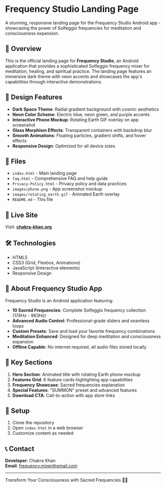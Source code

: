 # Frequency Studio Landing Page

A stunning, responsive landing page for the Frequency Studio Android app - showcasing the power of Solfeggio frequencies for meditation and consciousness expansion.

## 🌟 Overview

This is the official landing page for **Frequency Studio**, an Android application that provides a sophisticated Solfeggio frequency mixer for meditation, healing, and spiritual practice. The landing page features an immersive dark theme with neon accents and showcases the app's capabilities through interactive demonstrations.

## 🎨 Design Features

- **Dark Space Theme**: Radial gradient background with cosmic aesthetics
- **Neon Color Scheme**: Electric blue, neon green, and purple accents
- **Interactive Phone Mockup**: Rotating Earth GIF overlay on app screenshot
- **Glass Morphism Effects**: Transparent containers with backdrop blur
- **Smooth Animations**: Floating particles, gradient shifts, and hover effects
- **Responsive Design**: Optimized for all device sizes

## 📁 Files

- `index.html` - Main landing page
- `faq.html` - Comprehensive FAQ and help guide  
- `Privacy-Policy.html` - Privacy policy and data practices
- `images/phone.png` - App screenshot mockup
- `images/rotating_earth.gif` - Animated Earth overlay
- `README.md` - This file

## 🚀 Live Site

Visit: **[chakra-khan.org](https://chakra-khan.org)**

## 🛠️ Technologies

- HTML5
- CSS3 (Grid, Flexbox, Animations)
- JavaScript (Interactive elements)
- Responsive Design

## 📱 About Frequency Studio App

Frequency Studio is an Android application featuring:

- **10 Sacred Frequencies**: Complete Solfeggio frequency collection (174Hz - 963Hz)
- **Advanced Audio Control**: Professional-grade sliders and seamless loops
- **Custom Presets**: Save and load your favorite frequency combinations
- **Meditation Enhanced**: Designed for deep meditation and consciousness expansion
- **Offline Capable**: No internet required, all audio files stored locally

## 🎯 Key Sections

1. **Hero Section**: Animated title with rotating Earth phone mockup
2. **Features Grid**: 6 feature cards highlighting app capabilities
3. **Frequency Showcase**: Sacred frequencies explanation
4. **Special Features**: "SUMMON" preset and advanced features
5. **Download CTA**: Call-to-action with app store links

## 🔧 Setup

1. Clone the repository
2. Open `index.html` in a web browser
3. Customize content as needed

## 📞 Contact

**Developer**: Chakra Khan  
**Email**: frequency.mixer@gmail.com

---

Transform Your Consciousness with Sacred Frequencies 🌌✨
